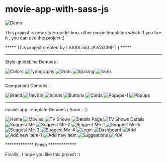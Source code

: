 # movie-app-with-sass-js
![Demo](https://user-images.githubusercontent.com/100516329/159428439-9940f995-4848-4fd2-8c8a-5a574a861ba2.jpg)

This project is new style-guideLine+ other movie templates which if you like it , you can use this project :)

***** This project created by ( SASS and JAVASCRIPT ) ***** 

**************************************************************************************************************************** **************************************************************************************************************************** **************************************************************************************************************************** **************************************************************************************************************************** 
Style-guideLine Demoes : 

![Colors](https://user-images.githubusercontent.com/100516329/159428575-9beab668-40aa-4e17-a78c-fe0cc38fca24.jpg) ![Typography](https://user-images.githubusercontent.com/100516329/159428595-4578dba3-1dcd-4745-a993-c69bccfffbfe.jpg) ![Grids](https://user-images.githubusercontent.com/100516329/159428616-2fd31889-5d52-47bf-86ff-0efce624a875.jpg) ![Spacing](https://user-images.githubusercontent.com/100516329/159428630-47546331-fe6e-49f6-8f7d-ba50d92b1a1b.jpg) ![Icons](https://user-images.githubusercontent.com/100516329/159428641-94435ff4-3a73-4f9e-a1ee-695718db3276.jpg) 

**************************************************************************************************************************** **************************************************************************************************************************** **************************************************************************************************************************** **************************************************************************************************************************** 

Component Demoes : 


![Brand](https://user-images.githubusercontent.com/100516329/159429229-32b5c9c9-5c90-43ba-b80d-5515ca10bfeb.jpg) ![Navbar](https://user-images.githubusercontent.com/100516329/159429261-f650d09f-8520-4b0f-9838-bca9c9291ce4.jpg) ![Inputs](https://user-images.githubusercontent.com/100516329/159429289-a624dc23-580e-4bf4-b8e1-6939504fc843.jpg) ![Buttons](https://user-images.githubusercontent.com/100516329/159429312-81266d9e-5b54-4fa7-bb38-9384c465527e.jpg) ![Cards](https://user-images.githubusercontent.com/100516329/159429332-1ba92db7-5527-4c46-8262-efa9d08d1491.jpg) ![Popups-1](https://user-images.githubusercontent.com/100516329/159429356-025d41ed-da67-4ec1-9a23-5558bc4d0031.jpg) ![Popups](https://user-images.githubusercontent.com/100516329/159429365-4c9fbd8f-6e39-45cb-81f9-b4ef5480b451.jpg) 


**************************************************************************************************************************** **************************************************************************************************************************** **************************************************************************************************************************** ****************************************************************************************************************************

movie-app Template Demoes ( Soon... ):


![Home](https://user-images.githubusercontent.com/100516329/159429717-4bbd4662-d7b8-4c80-ae6a-cd7e8285a4fc.jpg) ![Movies](https://user-images.githubusercontent.com/100516329/159429765-3c627796-3d0b-411e-97d3-648758ceb505.jpg) ![TV Shows](https://user-images.githubusercontent.com/100516329/159429801-eb7bd4b1-b74d-4ca7-bea3-851fa395534b.jpg) ![Details Page](https://user-images.githubusercontent.com/100516329/159429838-86133dcb-9f28-4c06-91e4-2e32fbf162d2.jpg) ![TV Shows Details](https://user-images.githubusercontent.com/100516329/159429877-c17af9a5-0c27-41c7-9bc8-311fc7bd198f.jpg) ![Suggest Me](https://user-images.githubusercontent.com/100516329/159429898-87a7522f-fedd-4130-9dd6-c0b72cc9630f.jpg) ![Suggest Me-2](https://user-images.githubusercontent.com/100516329/159429933-f7943788-762a-4ebb-9ff8-47e5977829da.jpg) ![Suggest Me-1](https://user-images.githubusercontent.com/100516329/159429977-e7050074-3245-42a2-8660-39bdd1efd13e.jpg) ![Suggest Me-5](https://user-images.githubusercontent.com/100516329/159430025-1954b055-f48f-4f30-a769-bcac505261e7.jpg) ![Suggest Me-3](https://user-images.githubusercontent.com/100516329/159430065-a1599f7f-3769-4b28-b6e2-3acc868511bf.jpg) ![Suggest Me-4](https://user-images.githubusercontent.com/100516329/159430090-0af0633e-5e17-41fc-9ca9-08bb98bf44bd.jpg) ![Login](https://user-images.githubusercontent.com/100516329/159430121-20a3ff75-2d9f-49bb-bbc4-25e2db070f7f.jpg) ![Dashboard](https://user-images.githubusercontent.com/100516329/159430159-ea59c11b-a82e-4ca6-99da-b9bdfcb4f798.jpg) ![Add](https://user-images.githubusercontent.com/100516329/159430191-042c0b6c-bd17-4eb4-b080-456653a22086.jpg) ![Add new item-1](https://user-images.githubusercontent.com/100516329/159430223-69d7f5a0-6f63-4a99-88d8-c1b5b7520fbb.jpg) ![Add new item](https://user-images.githubusercontent.com/100516329/159430839-b05170b6-85e2-4433-a853-b24b1a06ab30.jpg) ![Suggestions](https://user-images.githubusercontent.com/100516329/159430300-d939ce7b-40e3-4dba-89fc-15a590dad5c6.jpg) ![404](https://user-images.githubusercontent.com/100516329/159430323-cc4536c1-4446-46c8-b54d-d1972c22e00e.jpg) 


************* Finish *************

Finally , I hope you like this project :)
